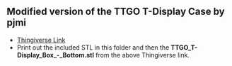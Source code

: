 ## Modified version of the TTGO T-Display Case by pjmi
* [Thingiverse Link](https://www.thingiverse.com/thing:4501444)
* Print out the included STL in this folder and then the **TTGO_T-Display_Box_-_Bottom.stl** from the above Thingiverse link.

